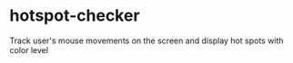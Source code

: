 # hotspot-checker

Track user's mouse movements on the screen and display hot spots with color level
